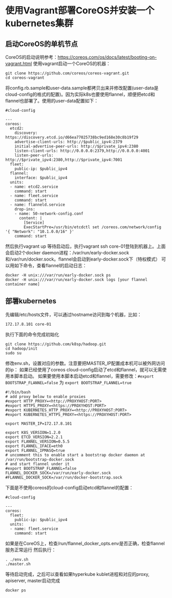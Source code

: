 # 使用Vagrant部署CoreOS并安装一个kubernetes集群
## 启动CoreOS的单机节点
CoreOS的启动说明参考：https://coreos.com/os/docs/latest/booting-on-vagrant.html
使用vagrant启动一个CoreOS的机器：
```
git clone https://github.com/coreos/coreos-vagrant.git
cd coreos-vagrant
```
将config.rb.sample和user-data.sample都拷贝出来并修改配置(user-data是cloud-config的格式的配置)。因为实际k8s也要使用flannel，顺便把etcd和flannel也部署了。使用的user-data配置如下：
```
#cloud-config

---
coreos:
  etcd2:
    discovery: https://discovery.etcd.io/d66ea77025738bc9ed168e30c8b19f29
    advertise-client-urls: http://$public_ipv4:2379
    initial-advertise-peer-urls: http://$private_ipv4:2380
    listen-client-urls: http://0.0.0.0:2379,http://0.0.0.0:4001
    listen-peer-urls: http://$private_ipv4:2380,http://$private_ipv4:7001
  fleet:
    public-ip: $public_ipv4
  flannel:
    interface: $public_ipv4
  units:
  - name: etcd2.service
    command: start
  - name: fleet.service
    command: start
  - name: flanneld.service
    drop-ins:
    - name: 50-network-config.conf
      content: |
        [Service]
        ExecStartPre=/usr/bin/etcdctl set /coreos.com/network/config '{ "Network": "10.1.0.0/16" }'
    command: start
```
然后执行vagrant up
等待启动后，执行vagrant ssh core-01登陆到机器上。上面会启动2个docker daemon进程：/var/run/early-docker.sock和/var/run/docker.sock。flannel会启动到early-docker.sock下（特权模式）
可以用如下命令，查看flannel的启动日志：
```
docker -H unix:///var/run/early-docker.sock ps
docker -H unix:///var/run/early-docker.sock logs [your flannel container name]
```
## 部署kubernetes
先编辑/etc/hosts文件，可以通过hostname访问到每个机器，比如：
```
172.17.8.101 core-01
```
执行下面的命令完成初始化
```
git clone https://github.com/k8sp/hadoop.git
cd hadoop/init
sudo su
```
修改env.sh，设置对应的参数。注意要把MASTER_IP配置成本机可以被外网访问的ip：
如果已经使用了coreos cloud-config启动了etcd和flannel，就可以无需使用本脚本启动。
如果要使用本脚本启动etcd和flannel，需要修改：```#export BOOTSTRAP_FLANNEL=false``` 为 ```export BOOTSTRAP_FLANNEL=true```
```
#!/bin/bash
# add proxy below to enable proxies
#export HTTP_PROXY=<http://PROXYHOST:PORT>
#export HTTPS_PROXY=<https://PROXYHOST:PORT>
#export KUBERNETES_HTTP_PROXY=<http://PROXYHOST:PORT>
#export KUBERNETES_HTTPS_PROXY=<https://PROXYHOST:PORT>

export MASTER_IP=172.17.8.101

export K8S_VERSION=1.2.0
export ETCD_VERSION=2.2.1
export FLANNEL_VERSION=0.5.5
export FLANNEL_IFACE=eth0
export FLANNEL_IPMASQ=true
# uncomment this to enable start a bootstrap docker daemon at /var/run/bootstrap-docker.sock
# and start flannel under it
#export BOOTSTRAP_FLANNEL=false
FLANNEL_DOCKER_SOCK=/var/run/early-docker.sock
#FLANNEL_DOCKER_SOCK=/var/run/docker-bootstrap.sock
```
下面是不使用coreos的cloud-config启动etcd和flannel的配置：
```
#cloud-config

---
coreos:
  fleet:
    public-ip: $public_ipv4
  units:
  - name: fleet.service
    command: start
```

如果是在CoreOS上，检查/run/flannel_docker_opts.env是否正确，检查flannel服务正常运行
然后执行：
```
. ./env.sh
./master.sh
```
等待启动完成，之后可以查看如果hyperkube kublet进程和对应的proxy, apiserver, master启动完成
```
docker ps
```

